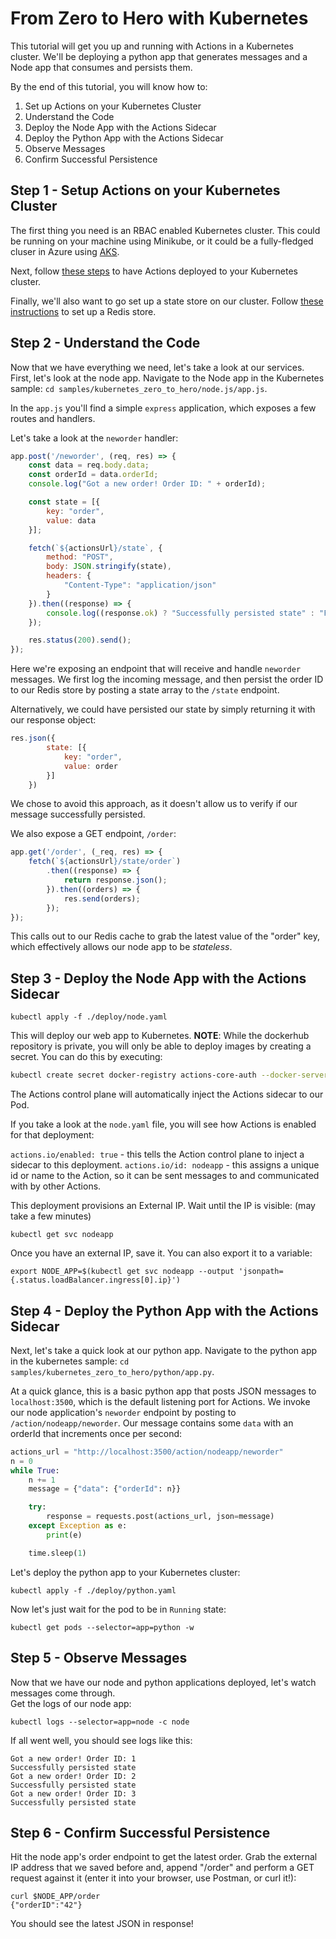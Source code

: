 # From Zero to Hero with Kubernetes

This tutorial will get you up and running with Actions in a Kubernetes cluster. We'll be deploying a python app that generates messages and a Node app that consumes and persists them. 

By the end of this tutorial, you will know how to:

1. Set up Actions on your Kubernetes Cluster
2. Understand the Code
3. Deploy the Node App with the Actions Sidecar
4. Deploy the Python App with the Actions Sidecar
5. Observe Messages
6. Confirm Successful Persistence

## Step 1 - Setup Actions on your Kubernetes Cluster

The first thing you need is an RBAC enabled Kubernetes cluster. This could be running on your machine using Minikube, or it could be a fully-fledged cluser in Azure using [AKS](https://azure.microsoft.com/en-us/services/kubernetes-service/).

Next, follow [these steps](/../README.md#Install-on-Kubernetes) to have Actions deployed to your Kubernetes cluster.<br>

Finally, we'll also want to go set up a state store on our cluster. Follow [these instructions](../concepts/state/redis.md) to set up a Redis store.

## Step 2 - Understand the Code

Now that we have everything we need, let's take a look at our services. First, let's look at the node app. Navigate to the Node app in the Kubernetes sample: `cd samples/kubernetes_zero_to_hero/node.js/app.js`.

In the `app.js` you'll find a simple `express` application, which exposes a few routes and handlers.

Let's take a look at the ```neworder``` handler:

```js
app.post('/neworder', (req, res) => {
    const data = req.body.data;
    const orderId = data.orderId;
    console.log("Got a new order! Order ID: " + orderId);

    const state = [{
        key: "order",
        value: data
    }];

    fetch(`${actionsUrl}/state`, {
        method: "POST",
        body: JSON.stringify(state),
        headers: {
            "Content-Type": "application/json"
        }
    }).then((response) => {
        console.log((response.ok) ? "Successfully persisted state" : "Failed to persist state");
    });

    res.status(200).send();
});
```

Here we're exposing an endpoint that will receive and handle `neworder` messages. We first log the incoming message, and then persist the order ID to our Redis store by posting a state array to the `/state` endpoint.

Alternatively, we could have persisted our state by simply returning it with our response object:

```js
res.json({
        state: [{
            key: "order",
            value: order
        }]
    })
```

We chose to avoid this approach, as it doesn't allow us to verify if our message successfully persisted.

We also expose a GET endpoint, `/order`:

```js
app.get('/order', (_req, res) => {
    fetch(`${actionsUrl}/state/order`)
        .then((response) => {
            return response.json();
        }).then((orders) => {
            res.send(orders);
        });
});
```

This calls out to our Redis cache to grab the latest value of the "order" key, which effectively allows our node app to be _stateless_. 

## Step 3 - Deploy the Node App with the Actions Sidecar

```
kubectl apply -f ./deploy/node.yaml
```

This will deploy our web app to Kubernetes. **NOTE**: While the dockerhub repository is private, you will only be able to deploy images by creating a secret. You can do this by executing: 

```bash
kubectl create secret docker-registry actions-core-auth --docker-server https://index.docker.io/v1/ --docker-username <YOUR_USERNAME> --docker-password <YOUR_PASSWORD> --docker-email <YOUR_EMAIL>
```

The Actions control plane will automatically inject the Actions sidecar to our Pod.

If you take a look at the ```node.yaml``` file, you will see how Actions is enabled for that deployment:

```actions.io/enabled: true``` - this tells the Action control plane to inject a sidecar to this deployment.
```actions.io/id: nodeapp``` - this assigns a unique id or name to the Action, so it can be sent messages to and communicated with by other Actions.


This deployment provisions an External IP.
Wait until the IP is visible: (may take a few minutes)

```
kubectl get svc nodeapp
```

Once you have an external IP, save it.
You can also export it to a variable:

```
export NODE_APP=$(kubectl get svc nodeapp --output 'jsonpath={.status.loadBalancer.ingress[0].ip}')
```

## Step 4 - Deploy the Python App with the Actions Sidecar
Next, let's take a quick look at our python app. Navigate to the python app in the kubernetes sample: `cd samples/kubernetes_zero_to_hero/python/app.py`.

At a quick glance, this is a basic python app that posts JSON messages to ```localhost:3500```, which is the default listening port for Actions. We invoke our node application's `neworder` endpoint by posting to `/action/nodeapp/neworder`. Our message contains some `data` with an orderId that increments once per second:

```python
actions_url = "http://localhost:3500/action/nodeapp/neworder"
n = 0
while True:
    n += 1
    message = {"data": {"orderId": n}}

    try:
        response = requests.post(actions_url, json=message)
    except Exception as e:
        print(e)

    time.sleep(1)
```

Let's deploy the python app to your Kubernetes cluster:
```
kubectl apply -f ./deploy/python.yaml
```

Now let's just wait for the pod to be in ```Running``` state:

```
kubectl get pods --selector=app=python -w
```

## Step 5 - Observe Messages

Now that we have our node and python applications deployed, let's watch messages come through.<br>
Get the logs of our node app:

```
kubectl logs --selector=app=node -c node
```

If all went well, you should see logs like this:

```
Got a new order! Order ID: 1
Successfully persisted state
Got a new order! Order ID: 2
Successfully persisted state
Got a new order! Order ID: 3
Successfully persisted state
```

## Step 6 - Confirm Successful Persistence

Hit the node app's order endpoint to get the latest order. Grab the external IP address that we saved before and, append "/order" and perform a GET request against it (enter it into your browser, use Postman, or curl it!):

```
curl $NODE_APP/order
{"orderID":"42"}
```

You should see the latest JSON in response!
